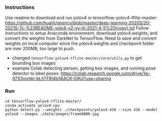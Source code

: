 ### Instructions
Use readme to download and run yolov4 in tensorflow-yolov4-tflite-master:
https://github.com/hualili/opencv/blob/master/deep-learning-2020S/20-2021S-7c-%23README-yolo4-v2-yy-hl-2021-4-5%20(copy).txt
Follow instructions to setup Anaconda environment, 
download yolov4.weights, and convert the weights from DarkNet to TensorFlow.
Need to save and convert weights on local computer since the yolov4.weights and checkpoint folder are over 200MB, too large to push. 

- changed `tensorflow-yolov4-tflite-master/core/utils.py` to get bounding box images
- example Colab detecting person, getting box images, and running pose detector to label poses:
https://colab.research.google.com/drive/1w-97X3vivhkl-bLhTFRI4b56ACK-G9Ui?usp=sharing

### Run
```
cd tensorflow-yolov4-tflite-master/
conda activate yolov4-cpu
python detect.py --weights ./checkpoints/yolov4-416 --size 416 --model yolov4 --images ./data/images/frame0000.jpg
```